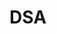 # DSA
<!-- 18 oct done nothing -->
<!-- 19 oct did nothing again  --> 
<!-- first mile stone completed my first quiz on space and time complexity -->
<!-- 2 nov did not done anything -->
<!-- 3 nov did not done anything -->
<!-- 31 dec did not done anything -->